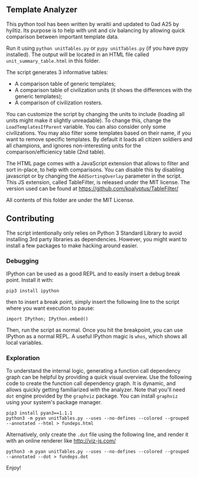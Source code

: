 ## Template Analyzer

This python tool has been written by wraitii and updated to 0ad A25 by hyiltiz.
Its purpose is to help with unit and civ balancing by allowing quick comparison
between important template data.

Run it using `python unitTables.py` or `pypy unitTables.py` (if you have pypy
installed). The output will be located in an HTML file called
`unit_summary_table.html` in this folder.

The script generates 3 informative tables:
- A comparison table of generic templates;
- A comparison table of civilization units (it shows the differences with the
  generic templates);
- A comparison of civilization rosters.

You can customize the script by changing the units to include (loading all units
might make it slightly unreadable). To change this, change the
`LoadTemplatesIfParent` variable. You can also consider only some civilizations.
You may also filter some templates based on their name, if you want to remove
specific templates. By default it loads all citizen soldiers and all champions,
and ignores non-interesting units for the comparison/efficienicy table (2nd
table).

The HTML page comes with a JavaScript extension that allows to filter and sort
in-place, to help with comparisons. You can disable this by disabling javascript
or by changing the `AddSortingOverlay` parameter in the script. This JS
extension, called TableFilter, is released under the MIT license. The version
used can be found at https://github.com/koalyptus/TableFilter/

All contents of this folder are under the MIT License.


## Contributing

The script intentionally only relies on Python 3 Standard Library to avoid
installing 3rd party libraries as dependencies. However, you might want to
install a few packages to make hacking around easier.

### Debugging
IPython can be used as a good REPL and to easily insert a debug break point.
Install it with:

    pip3 install ipython
    
then to insert a break point, simply insert the following line to the script where
you want execution to pause:

    import IPython; IPython.embed()
    
Then, run the script as normal. Once you hit the breakpoint, you can use IPython
as a normal REPL. A useful IPython magic is `whos`, which shows all local
variables.

### Exploration
To understand the internal logic, generating a function call dependency graph
can be helpful by providing a quick visual overview. Use the following code to
create the function call dependency graph. It is dynamic, and allows quickly
getting familiarized with the analyzer. Note that you'll need `dot` engine provided 
by the `graphviz` package. You can install `graphviz` using your system's package manager.

    pip3 install pyan3==1.1.1
    python3 -m pyan unitTables.py --uses --no-defines --colored --grouped --annotated --html > fundeps.html

Alternatively, only create the `.dot` file using the following line, and render it with an online renderer like http://viz-js.com/

    python3 -m pyan unitTables.py --uses --no-defines --colored --grouped --annotated --dot > fundeps.dot

Enjoy!
